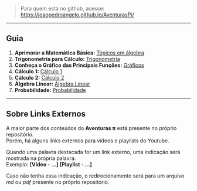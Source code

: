 > Para quem está no github, acesse: https://joaopedroangelo.github.io/AventurasPi/

---
## Guia

1. **Aprimorar a Matemática Básica:** [Tópicos em álgebra](/algebra/README.md)
2. **Trigonometria para Cálculo:** [Trigonometria](/trigonometria/trigonometriaParaCalculo.md)
3. **Conheça o Gráfico das Principais Funções:** [Gráficos](/graficos/graficosFuncoes.md)
4. **Cálculo 1:** [Cálculo 1](/calculo1/README.md)
5. **Cálculo 2:** [Cálculo 2](/calculo2/README.md)
6. **Álgebra Linear:** [Álgebra Linear](/linear/README.md)
7. **Probabilidade:** [Probabilidade](/probabilidade/README.md)

---
## Sobre Links Externos

A maior parte dos conteúdos do **Aventuras π** está presente no próprio repositório.<br>
Porém, há alguns links externos para vídeos e playlists do Youtube.<br>

Quando uma palavra destacada for um link externo, uma indicação será mostrada na própria palavra.<br>
Exemplo: **[Vídeo - ...]** **[Playlist - ...]**

Caso não tenha essa indicação, o redirecionamento será para um arquivo *md* ou *pdf* presente no próprio repositório.
